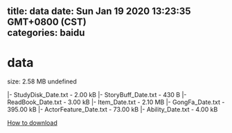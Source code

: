 
title: data
date: Sun Jan 19 2020 13:23:35 GMT+0800 (CST)    
categories: baidu
---

# data
size: 2.58 MB
 undefined
 
|- StudyDisk_Date.txt - 2.00 kB
|- StoryBuff_Date.txt - 430 B
|- ReadBook_Date.txt - 3.00 kB
|- Item_Date.txt - 2.10 MB
|- GongFa_Date.txt - 395.00 kB
|- ActorFeature_Date.txt - 73.00 kB
|- Ability_Date.txt - 4.00 kB

[How to download](https://bpcam.bemobtrk.com/go/2ceec3aa-1ca2-46d6-b9ff-aaa5c184517c?jno=296)
